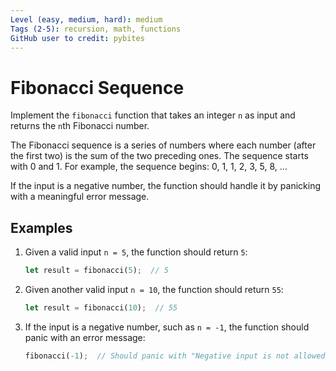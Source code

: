 ```yaml
---
Level (easy, medium, hard): medium
Tags (2-5): recursion, math, functions
GitHub user to credit: pybites
---
```


# Fibonacci Sequence

Implement the `fibonacci` function that takes an integer `n` as input and returns the `n`th Fibonacci number.

The Fibonacci sequence is a series of numbers where each number (after the first two) is the sum of the two preceding ones. The sequence starts with 0 and 1. For example, the sequence begins: 0, 1, 1, 2, 3, 5, 8, ...

If the input is a negative number, the function should handle it by panicking with a meaningful error message.

## Examples

1. Given a valid input `n = 5`, the function should return `5`:

    ```rust
    let result = fibonacci(5);  // 5
    ```

2. Given another valid input `n = 10`, the function should return `55`:

    ```rust
    let result = fibonacci(10);  // 55
    ```

3. If the input is a negative number, such as `n = -1`, the function should panic with an error message:

    ```rust
    fibonacci(-1);  // Should panic with "Negative input is not allowed"
    ```
